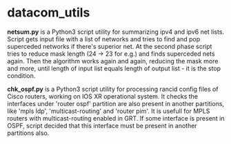 # datacom_utils
<b>netsum.py</b> is a Python3 script utility for summarizing ipv4 and ipv6 net lists.
Script gets input file with a list of networks and tries to find and pop superceded networks if there's superior net.
At the second phase script tries to reduce mask length (24 -> 23 for e.g.) and finds superceded nets again. Then the algorithm works again
and again, reducing the mask more and more, until length of input list equals length of output list - it is the stop condition.

<b>chk_ospf.py</b> is a Python3 script utility for processing rancid config files of Cisco routers, working on IOS XR operational system.
It checks the interfaces under 'router ospf' partition are also present in another partitions, like 'mpls ldp', 'multicast-routing' and 'router pim'.
It is usefull for MPLS routers with multicast-routing enabled in GRT. If some interface is present in OSPF, script decided that this interface must be present in
another partitions also.
